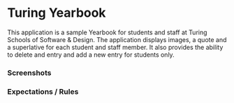 # Turing Yearbook

This application is a sample Yearbook for students and staff at Turing Schools of Software & Design. The application displays 
images, a quote and a superlative for each student and staff member. It also provides the ability to delete and entry and add a new entry for students only.

### Screenshots



### Expectations / Rules




